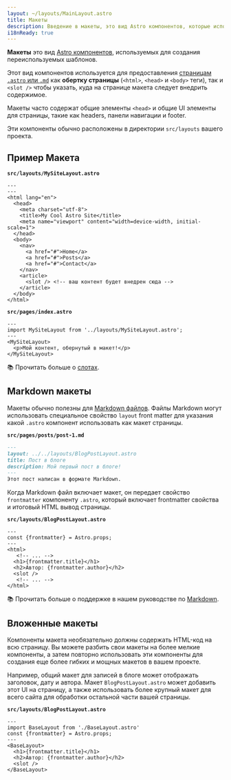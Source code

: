```yaml
---
layout: ~/layouts/MainLayout.astro
title: Макеты
description: Введение в макеты, это вид Astro компонентов, которые используются страницами для общих макетов.
i18nReady: true
---
```


**Макеты** это вид [Astro компонентов](/ru/core-concepts/astro-components/), используемых для создания переиспользуемых шаблонов.

Этот вид компонентов используется для предоставления [страницам `.astro` или `.md`](/ru/core-concepts/astro-pages/)
как **обертку страницы** (`<html>`, `<head>` и `<body>` теги), так и `<slot />` чтобы указать, куда на странице макета следует внедрить содержимое.

Макеты часто содержат общие элементы `<head>` и общие UI элементы для страницы,
такие как headers, панели навигации и footer.

Эти компоненты обычно расположены в директории `src/layouts` вашего проекта.

## Пример Макета

**`src/layouts/MySiteLayout.astro`**

```astro
---
---
<html lang="en">
  <head>
    <meta charset="utf-8">
    <title>My Cool Astro Site</title>
    <meta name="viewport" content="width=device-width, initial-scale=1">
  </head>
  <body>
    <nav>
      <a href="#">Home</a>
      <a href="#">Posts</a>
      <a href="#">Contact</a>
    </nav>
    <article>
      <slot /> <!-- ваш контент будет внедрен сюда -->
    </article>
  </body>
</html>
```

**`src/pages/index.astro`**

```astro {2} /</?MySiteLayout>/
---
import MySiteLayout from '../layouts/MySiteLayout.astro';
---
<MySiteLayout>
  <p>Мой контент, обернутый в макет!</p>
</MySiteLayout>
```


📚 Прочитать больше о [слотах](/ru/core-concepts/astro-components/#slots).

## Markdown макеты

Макеты обычно полезны для [Markdown файлов](/en/guides/markdown-content/#markdown-and-mdx-pages).
Файлы Markdown могут использовать специальное свойство `layout` front matter для указания какой `.astro` компонент использовать как макет страницы.

**`src/pages/posts/post-1.md`**

```markdown {2}
---
layout: ../../layouts/BlogPostLayout.astro
title: Пост в блоге
description: Мой первый пост в блоге!
---
Этот пост написан в формате Markdown.
```

Когда Markdown файл включает макет, он передает свойство `frontmatter` компоненту `.astro`,
который включает frontmatter свойства и итоговый HTML вывод страницы.


**`src/layouts/BlogPostLayout.astro`**

```astro /frontmatter(?:.\w+)?/
---
const {frontmatter} = Astro.props;
---
<html>
   <!-- ... -->
  <h1>{frontmatter.title}</h1>
  <h2>Автор: {frontmatter.author}</h2>
  <slot />
   <!-- ... -->
</html>
```

📚 Прочитать больше о поддержке в нашем руководстве по [Markdown](/ru/guides/markdown-content/).

## Вложенные макеты

Компоненты макета необязательно должны содержать HTML-код на всю страницу.
Вы можете разбить свои макеты на более мелкие компоненты, а затем повторно использовать 
эти компоненты для создания еще более гибких и мощных макетов в вашем проекте.

Например, общий макет для записей в блоге может отображать заголовок, дату и автора.
Макет `BlogPostLayout.astro` может добавить этот UI на страницу, а также использовать более крупный макет для всего сайта 
для обработки остальной части вашей страницы.

**`src/layouts/BlogPostLayout.astro`**

```astro {2} /</?BaseLayout>/
---
import BaseLayout from './BaseLayout.astro'
const {frontmatter} = Astro.props;
---
<BaseLayout>
  <h1>{frontmatter.title}</h1>
  <h2>Автор: {frontmatter.author}</h2>
  <slot />
</BaseLayout>
```
